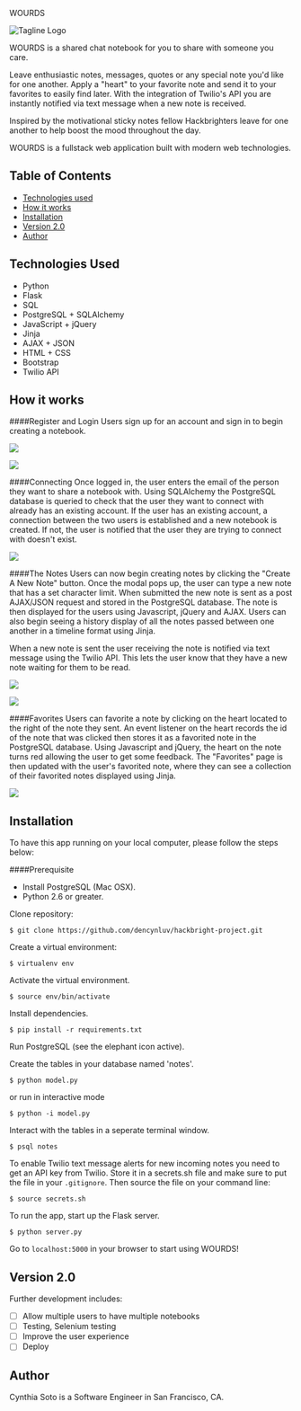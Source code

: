 WOURDS

![Tagline Logo](/static/img/line-title.png)

WOURDS is a shared chat notebook for you to share with someone you care. 

Leave enthusiastic notes, messages, quotes or any special note you'd like for one another. Apply a "heart" to your favorite note and send it to your favorites to easily find later. With the integration of Twilio's API you are instantly notified via text message when a new note is received.

Inspired by the motivational sticky notes fellow Hackbrighters leave for one another to help boost the mood throughout the day.  

WOURDS is a fullstack web application built with modern web technologies.


## Table of Contents
* [Technologies used](#technologiesused)
* [How it works](#how)
* [Installation](#install)
* [Version 2.0](#future)
* [Author](#author)


## <a name="technologiesused"></a>Technologies Used
* Python
* Flask
* SQL
* PostgreSQL + SQLAlchemy
* JavaScript + jQuery
* Jinja
* AJAX + JSON
* HTML + CSS
* Bootstrap
* Twilio API


## <a name="how"></a>How it works

####Register and Login
Users sign up for an account and sign in to begin creating a notebook.

![](/static/img/landing_page.png)

![](/static/img/signin_page.png)

####Connecting
Once logged in, the user enters the email of the person they want to share a notebook with. Using SQLAlchemy the PostgreSQL database is queried to check that the user they want to connect with already has an existing account. If the user has an existing account, a connection between the two users is established and a new notebook is created. If not, the user is notified that the user they are trying to connect with doesn't exist. 

![](/static/img/connection_form.png)

####The Notes
Users can now begin creating notes by clicking the "Create A New Note" button. Once the modal pops up, the user can type a new note that has a set character limit. When submitted the new note is sent as a post AJAX/JSON request and stored in the PostgreSQL database. The note is then displayed for the users using Javascript, jQuery and AJAX. Users can also begin seeing a history display of all the notes passed between one another in a timeline format using Jinja. 

When a new note is sent the user receiving the note is notified via text message using the Twilio API. This lets the user know that they have a new note waiting for them to be read.

![](/static/img/note_screen.png)

![](/static/img/homepage.png)

####Favorites
Users can favorite a note by clicking on the heart located to the right of the note they sent. An event listener on the heart records the id of the note that was clicked then stores it as a favorited note in the PostgreSQL database. Using Javascript and jQuery, the heart on the note turns red allowing the user to get some feedback. The "Favorites" page is then updated with the user's favorited note, where they can see a collection of their favorited notes displayed using Jinja.

![](/static/img/favorites_page.png)


## <a name="install"></a>Installation

To have this app running on your local computer, please follow the steps below:

####Prerequisite

- Install PostgreSQL (Mac OSX).
- Python 2.6 or greater.

Clone repository:
```
$ git clone https://github.com/dencynluv/hackbright-project.git
```

Create a virtual environment:

```
$ virtualenv env
```
Activate the virtual environment.
```
$ source env/bin/activate
```
Install dependencies.
```
$ pip install -r requirements.txt
```

Run PostgreSQL (see the elephant icon active).

Create the tables in your database named 'notes'.
```
$ python model.py
```
or run in interactive mode
```
$ python -i model.py
```
Interact with the tables in a seperate terminal window.
```
$ psql notes
```
To enable Twilio text message alerts for new incoming notes you need to get an API key from Twilio. Store it in a secrets.sh file and make sure to put the file in your `.gitignore`. Then source the file on your command line:
```
$ source secrets.sh
```
To run the app, start up the Flask server.
```
$ python server.py
```
Go to `localhost:5000` in your browser to start using WOURDS!


## <a name="future"></a>Version 2.0

Further development includes:
- [ ] Allow multiple users to have multiple notebooks
- [ ] Testing, Selenium testing
- [ ] Improve the user experience
- [ ] Deploy

## <a name="author"></a>Author
Cynthia Soto is a Software Engineer in San Francisco, CA.